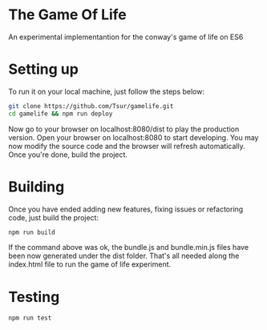 # The Game Of Life

An experimental implementantion for the conway's game of life on ES6


# Setting up

To run it on your local machine, just follow the steps below:

```bash
git clone https://github.com/Tsur/gamelife.git 
cd gamelife && npm run deploy
```
Now go to your browser on localhost:8080/dist to play the production version. Open your browser on localhost:8080 to start developing. You may now modify the source code and the browser will refresh automatically. Once you're done, build the project. 

# Building

Once you have ended adding new features, fixing issues or refactoring code, just build the project:

```bash
npm run build
```

If the command above was ok, the bundle.js and bundle.min.js files have been now generated under the dist folder. That's all needed along the index.html file to run the game of life experiment.

# Testing

```bash
npm run test
```
